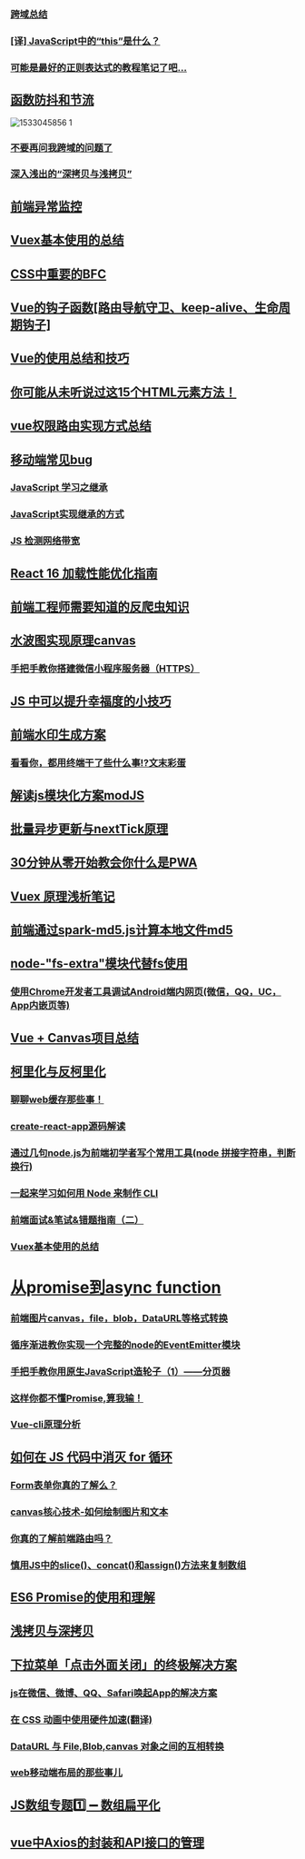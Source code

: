 ### [跨域总结](https://juejin.im/post/5b5ff1dfe51d4519610e26ec)
### [[译] JavaScript中的“this”是什么？](https://juejin.im/post/5b6676e6f265da0fa00a3a12)
### [可能是最好的正则表达式的教程笔记了吧...](https://juejin.im/post/5b5db5b8e51d4519155720d2#comment)
## [函数防抖和节流](https://juejin.im/post/5b651dc15188251aa30c8669)
![1533045856 1](https://user-images.githubusercontent.com/16753554/43464913-ca6b33c2-950e-11e8-9cb9-febe0d7d20bb.jpg)
### [不要再问我跨域的问题了](http://web.jobbole.com/94928/)
### [深入浅出的“深拷贝与浅拷贝”](https://juejin.im/post/5b56f2325188251b1f2261bc)
## [前端异常监控](https://juejin.im/post/5b53218cf265da0f9313a3de)
## [Vuex基本使用的总结](https://juejin.im/post/5b573babf265da0fa50a1cad)
## [CSS中重要的BFC](https://juejin.im/post/5b51ee276fb9a04f86062cea)
## [Vue的钩子函数[路由导航守卫、keep-alive、生命周期钩子]](https://juejin.im/post/5b41bdef6fb9a04fe63765f1)
## [Vue的使用总结和技巧](https://juejin.im/post/5b56981b6fb9a04fd4509b76)
## [你可能从未听说过这15个HTML元素方法！](https://mp.weixin.qq.com/s?__biz=MzUxMzcxMzE5Ng==&mid=2247489226&idx=1&sn=5a6bd84ae30777ca5c57c1b0b1903a01&chksm=f951a389ce262a9f2f1298f0d02d4bcbc79142df26ffc62079b48c4b56a012e822eb88ed0cd8)
## [vue权限路由实现方式总结](https://juejin.im/post/5b5bfd5b6fb9a04fdd7d687a)
## [移动端常见bug](http://forum.bestvist.com/topic/100/%E7%A7%BB%E5%8A%A8%E7%AB%AF%E5%B8%B8%E8%A7%81bug)
### [JavaScript 学习之继承](https://juejin.im/post/5b4d9ed0e51d45198c018c87)
### [JavaScript实现继承的方式](https://juejin.im/post/5aab690cf265da237b21d737)
### [JS 检测网络带宽](https://juejin.im/post/5b4de6b7e51d45190d55340b#comment)
## [React 16 加载性能优化指南](https://juejin.im/post/5b506ae0e51d45191a0d4ec9)
## [前端工程师需要知道的反爬虫知识](https://juejin.im/post/5b4fed556fb9a04f8856cf46#comment)
## [水波图实现原理canvas](https://juejin.im/post/5b4ffa045188251b134e7211)
### [手把手教你搭建微信小程序服务器（HTTPS）](https://juejin.im/post/5b4f085b51882519790c82dd)
## [JS 中可以提升幸福度的小技巧](https://juejin.im/post/5b51e5d3f265da0f4861143c)
## [前端水印生成方案](https://musicfe.cn/page/15)
### [看看你，都用终端干了些什么事⁉️文末彩蛋](https://juejin.im/post/5b5409def265da0f6a0356f1)
## [解读js模块化方案modJS](https://juejin.im/post/5b52e1faf265da0f82022eff)
## [批量异步更新与nextTick原理](https://juejin.im/post/5b50760f5188251ad06b61be)
## [30分钟从零开始教会你什么是PWA](https://juejin.im/post/5b519d77f265da0f9d19ff3e)
## [Vuex 原理浅析笔记](https://juejin.im/post/5b52bb6d5188251b3e645b1e)
## [前端通过spark-md5.js计算本地文件md5](https://juejin.im/post/5b52a7535188251b381270a4)
## [node-"fs-extra"模块代替fs使用](https://juejin.im/post/5b52fd21e51d4519234468f1)
### [使用Chrome开发者工具调试Android端内网页(微信，QQ，UC，App内嵌页等)](https://juejin.im/post/5b558be7e51d4519984139e6)
## [Vue + Canvas项目总结](https://juejin.im/post/5b529ddaf265da0f504a552c)
## [柯里化与反柯里化](https://juejin.im/post/5b561426518825195f499772)
### [聊聊web缓存那些事！](https://juejin.im/post/5b1a7cd16fb9a01e7342d960)
### [create-react-app源码解读](https://juejin.im/post/5b56e84351882569fd2873ab)
### [通过几句node.js为前端初学者写个常用工具(node 拼接字符串，判断换行)](https://juejin.im/post/5b56e585e51d4535a65ad0b0)
### [一起来学习如何用 Node 来制作 CLI](https://juejin.im/post/5b581795e51d453509561b34)
### [前端面试&笔试&错题指南（二）](https://juejin.im/post/5b5749cbe51d453467550494)
### [Vuex基本使用的总结](https://juejin.im/post/5b573babf265da0fa50a1cad)
# [从promise到async function](https://juejin.im/post/5b56d9555188251b134e7c51)
### [前端图片canvas，file，blob，DataURL等格式转换](https://juejin.im/post/5b5187da51882519ec07fa41)
### [循序渐进教你实现一个完整的node的EventEmitter模块](https://github.com/forthealllight/blog/issues/21)
### [手把手教你用原生JavaScript造轮子（1）——分页器](https://juejin.im/post/5b592635e51d4533d2043e15)
### [这样你都不懂Promise,算我输！](https://juejin.im/post/5b5491856fb9a04fa8672cad)
### [Vue-cli原理分析](https://juejin.im/post/5b592db551882536e5178ce6)
## [如何在 JS 代码中消灭 for 循环](https://juejin.im/post/5b5a9451f265da0f6a036346)
### [Form表单你真的了解么？](http://www.scopeman.cn/doc/record?id=5b560cb049bd3f0b908444a9)
### [canvas核心技术-如何绘制图片和文本](https://juejin.im/post/5b5a6d77e51d45162679d13c)
### [你真的了解前端路由吗？](https://juejin.im/post/5b5ec5dd6fb9a04fc564b72d)
### [慎用JS中的slice()、concat()和assign()方法来复制数组](https://juejin.im/post/5b5d6eaa6fb9a04faa79b40d)
## [ES6 Promise的使用和理解](https://juejin.im/post/5b605b035188251a90189c61)
## [浅拷贝与深拷贝](https://juejin.im/post/5b5dcf8351882519790c9a2e)
## [下拉菜单「点击外面关闭」的终极解决方案](https://juejin.im/post/5b615ca5f265da0f563df07d)
### [js在微信、微博、QQ、Safari唤起App的解决方案](https://juejin.im/post/5b6193c66fb9a04fb615017f)
### [在 CSS 动画中使用硬件加速(翻译)](https://juejin.im/post/5b6143996fb9a04fd343ae28)
### [DataURL 与 File,Blob,canvas 对象之间的互相转换](https://juejin.im/post/5b626b68e51d451956055651)
### [web移动端布局的那些事儿](https://juejin.im/post/5b6575b0518825196b01fd85)
## [JS数组专题1️⃣ ➖ 数组扁平化](https://juejin.im/post/5b67a5cee51d4519873f94d5)
## [vue中Axios的封装和API接口的管理](https://juejin.im/post/5b55c118f265da0f6f1aa354)
